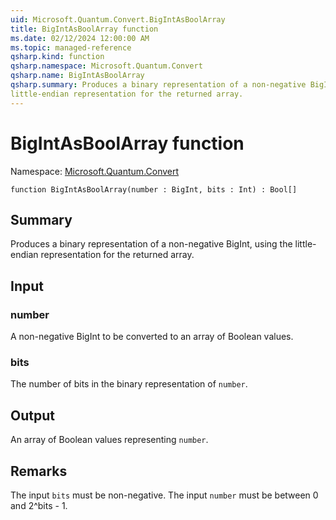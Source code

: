 ```yaml
---
uid: Microsoft.Quantum.Convert.BigIntAsBoolArray
title: BigIntAsBoolArray function
ms.date: 02/12/2024 12:00:00 AM
ms.topic: managed-reference
qsharp.kind: function
qsharp.namespace: Microsoft.Quantum.Convert
qsharp.name: BigIntAsBoolArray
qsharp.summary: Produces a binary representation of a non-negative BigInt, using the
little-endian representation for the returned array.
---
```


# BigIntAsBoolArray function

Namespace: [Microsoft.Quantum.Convert](xref:Microsoft.Quantum.Convert)

```qsharp
function BigIntAsBoolArray(number : BigInt, bits : Int) : Bool[]
```

## Summary
Produces a binary representation of a non-negative BigInt, using the
little-endian representation for the returned array.

## Input
### number
A non-negative BigInt to be converted to an array of Boolean values.
### bits
The number of bits in the binary representation of `number`.

## Output
An array of Boolean values representing `number`.

## Remarks
The input `bits` must be non-negative.
The input `number` must be between 0 and 2^bits - 1.

